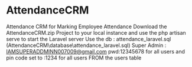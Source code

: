 # AttendanceCRM
Attendance CRM for Marking Employee Attendance 
Download the AttendanceCRM.zip Project to your local instance and  use the 
php artisan serve  to start the Laravel server
Use the db : attendance_laravel.sql (AttendanceCRM\database\attendance_laravel.sql)
Super Admin : IAMSUPERADDMINN007009@gmail.com pwd:12345678 for all users and pin code set to :1234 for all users FROM the users table
